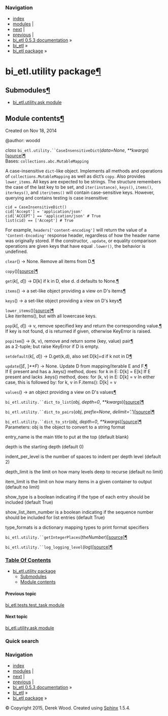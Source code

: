 ### Navigation

-   [index](genindex.md "General Index")
-   [modules](py-modindex.md "Python Module Index") |
-   [next](bi_etl.utility.ask.md "bi_etl.utility.ask module") |
-   [previous](bi_etl.tests.test_task.md "bi_etl.tests.test_task module") |
-   [bi\_etl 0.5.3 documentation](index.md) »
-   [bi\_etl](modules.md) »
-   [bi\_etl package](bi_etl.md) »

bi\_etl.utility package<a href="#bi-etl-utility-package" class="headerlink" title="Permalink to this headline">¶</a>
====================================================================================================================

Submodules<a href="#submodules" class="headerlink" title="Permalink to this headline">¶</a>
-------------------------------------------------------------------------------------------

-   <a href="bi_etl.utility.ask.md" class="reference internal">bi_etl.utility.ask module</a>

<span id="module-contents"></span>
Module contents<a href="#module-bi_etl.utility" class="headerlink" title="Permalink to this headline">¶</a>
-----------------------------------------------------------------------------------------------------------

Created on Nov 18, 2014

@author: woodd

 *class* `bi_etl.utility.``CaseInsensitiveDict`<span class="sig-paren">(</span>*data=None*, *\*\*kwargs*<span class="sig-paren">)</span><a href="_modules/bi_etl/utility.md#CaseInsensitiveDict" class="reference internal"><span class="viewcode-link">[source]</span></a><a href="#bi_etl.utility.CaseInsensitiveDict" class="headerlink" title="Permalink to this definition">¶</a>  
Bases: `collections.abc.MutableMapping`

A case-insensitive `dict`-like object. Implements all methods and operations of `collections.MutableMapping` as well as dict’s `copy`. Also provides `lower_items`. All keys are expected to be strings. The structure remembers the case of the last key to be set, and `iter(instance)`, `keys()`, `items()`, `iterkeys()`, and `iteritems()` will contain case-sensitive keys. However, querying and contains testing is case insensitive:

    cid = CaseInsensitiveDict()
    cid['Accept'] = 'application/json'
    cid['ACCEPT'] == 'application/json' # True
    list(cid) == ['Accept'] # True

For example, `headers['content-encoding']` will return the value of a `'Content-Encoding'` response header, regardless of how the header name was originally stored. If the constructor, `.update`, or equality comparison operations are given keys that have equal `.lower()`, the behavior is undefined.

 `clear`<span class="sig-paren">(</span><span class="sig-paren">)</span> → None. Remove all items from D.<a href="#bi_etl.utility.CaseInsensitiveDict.clear" class="headerlink" title="Permalink to this definition">¶</a>  

 `copy`<span class="sig-paren">(</span><span class="sig-paren">)</span><a href="_modules/bi_etl/utility.md#CaseInsensitiveDict.copy" class="reference internal"><span class="viewcode-link">[source]</span></a><a href="#bi_etl.utility.CaseInsensitiveDict.copy" class="headerlink" title="Permalink to this definition">¶</a>  

 `get`<span class="sig-paren">(</span>*k*<span class="optional">\[</span>, *d*<span class="optional">\]</span><span class="sig-paren">)</span> → D\[k\] if k in D, else d. d defaults to None.<a href="#bi_etl.utility.CaseInsensitiveDict.get" class="headerlink" title="Permalink to this definition">¶</a>  

 `items`<span class="sig-paren">(</span><span class="sig-paren">)</span> → a set-like object providing a view on D's items<a href="#bi_etl.utility.CaseInsensitiveDict.items" class="headerlink" title="Permalink to this definition">¶</a>  

 `keys`<span class="sig-paren">(</span><span class="sig-paren">)</span> → a set-like object providing a view on D's keys<a href="#bi_etl.utility.CaseInsensitiveDict.keys" class="headerlink" title="Permalink to this definition">¶</a>  

 `lower_items`<span class="sig-paren">(</span><span class="sig-paren">)</span><a href="_modules/bi_etl/utility.md#CaseInsensitiveDict.lower_items" class="reference internal"><span class="viewcode-link">[source]</span></a><a href="#bi_etl.utility.CaseInsensitiveDict.lower_items" class="headerlink" title="Permalink to this definition">¶</a>  
Like iteritems(), but with all lowercase keys.

 `pop`<span class="sig-paren">(</span>*k*<span class="optional">\[</span>, *d*<span class="optional">\]</span><span class="sig-paren">)</span> → v, remove specified key and return the corresponding value.<a href="#bi_etl.utility.CaseInsensitiveDict.pop" class="headerlink" title="Permalink to this definition">¶</a>  
If key is not found, d is returned if given, otherwise KeyError is raised.

 `popitem`<span class="sig-paren">(</span><span class="sig-paren">)</span> → (k, v), remove and return some (key, value) pair<a href="#bi_etl.utility.CaseInsensitiveDict.popitem" class="headerlink" title="Permalink to this definition">¶</a>  
as a 2-tuple; but raise KeyError if D is empty.

 `setdefault`<span class="sig-paren">(</span>*k*<span class="optional">\[</span>, *d*<span class="optional">\]</span><span class="sig-paren">)</span> → D.get(k,d), also set D\[k\]=d if k not in D<a href="#bi_etl.utility.CaseInsensitiveDict.setdefault" class="headerlink" title="Permalink to this definition">¶</a>  

 `update`<span class="sig-paren">(</span><span class="optional">\[</span>*E*, <span class="optional">\]</span>*\*\*F*<span class="sig-paren">)</span> → None. Update D from mapping/iterable E and F.<a href="#bi_etl.utility.CaseInsensitiveDict.update" class="headerlink" title="Permalink to this definition">¶</a>  
If E present and has a .keys() method, does: for k in E: D\[k\] = E\[k\] If E present and lacks .keys() method, does: for (k, v) in E: D\[k\] = v In either case, this is followed by: for k, v in F.items(): D\[k\] = v

 `values`<span class="sig-paren">(</span><span class="sig-paren">)</span> → an object providing a view on D's values<a href="#bi_etl.utility.CaseInsensitiveDict.values" class="headerlink" title="Permalink to this definition">¶</a>  

<!-- -->

 `bi_etl.utility.``dict_to_list`<span class="sig-paren">(</span>*obj*, *depth=0*, *\*\*kwargs*<span class="sig-paren">)</span><a href="_modules/bi_etl/utility.md#dict_to_list" class="reference internal"><span class="viewcode-link">[source]</span></a><a href="#bi_etl.utility.dict_to_list" class="headerlink" title="Permalink to this definition">¶</a>  

<!-- -->

 `bi_etl.utility.``dict_to_pairs`<span class="sig-paren">(</span>*obj*, *prefix=None*, *delimit='.'*<span class="sig-paren">)</span><a href="_modules/bi_etl/utility.md#dict_to_pairs" class="reference internal"><span class="viewcode-link">[source]</span></a><a href="#bi_etl.utility.dict_to_pairs" class="headerlink" title="Permalink to this definition">¶</a>  

<!-- -->

 `bi_etl.utility.``dict_to_str`<span class="sig-paren">(</span>*obj*, *depth=0*, *\*\*kwargs*<span class="sig-paren">)</span><a href="_modules/bi_etl/utility.md#dict_to_str" class="reference internal"><span class="viewcode-link">[source]</span></a><a href="#bi_etl.utility.dict_to_str" class="headerlink" title="Permalink to this definition">¶</a>  
Parameters: obj is the object to convert to a string format

entry\_name is the main title to put at the top (default blank)

depth is the starting depth (default 0)

indent\_per\_level is the number of spaces to indent per depth level (default 2)

depth\_limit is the limit on how many levels deep to recurse (default no limit)

item\_limit is the limit on how many items in a given container to output (default no limit)

show\_type is a boolean indicating if the type of each entry should be included (default True)

show\_list\_item\_number is a boolean indicating if the sequence number should be included for list entries (default True)

type\_formats is a dictionary mapping types to print format specifiers

<!-- -->

 `bi_etl.utility.``getIntegerPlaces`<span class="sig-paren">(</span>*theNumber*<span class="sig-paren">)</span><a href="_modules/bi_etl/utility.md#getIntegerPlaces" class="reference internal"><span class="viewcode-link">[source]</span></a><a href="#bi_etl.utility.getIntegerPlaces" class="headerlink" title="Permalink to this definition">¶</a>  

<!-- -->

 `bi_etl.utility.``log_logging_level`<span class="sig-paren">(</span>*log*<span class="sig-paren">)</span><a href="_modules/bi_etl/utility.md#log_logging_level" class="reference internal"><span class="viewcode-link">[source]</span></a><a href="#bi_etl.utility.log_logging_level" class="headerlink" title="Permalink to this definition">¶</a>  

### [Table Of Contents](index.md)

-   <a href="#" class="reference internal">bi_etl.utility package</a>
    -   <a href="#submodules" class="reference internal">Submodules</a>
    -   <a href="#module-bi_etl.utility" class="reference internal">Module contents</a>

#### Previous topic

[bi\_etl.tests.test\_task module](bi_etl.tests.test_task.md "previous chapter")

#### Next topic

[bi\_etl.utility.ask module](bi_etl.utility.ask.md "next chapter")

### Quick search

### Navigation

-   [index](genindex.md "General Index")
-   [modules](py-modindex.md "Python Module Index") |
-   [next](bi_etl.utility.ask.md "bi_etl.utility.ask module") |
-   [previous](bi_etl.tests.test_task.md "bi_etl.tests.test_task module") |
-   [bi\_etl 0.5.3 documentation](index.md) »
-   [bi\_etl](modules.md) »
-   [bi\_etl package](bi_etl.md) »

© Copyright 2015, Derek Wood. Created using [Sphinx](http://sphinx-doc.org/) 1.5.4.
